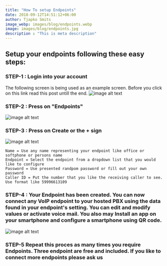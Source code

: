 ```yaml
---
title: "How To setup Endpoints"
date: 2018-09-12T14:51:12+06:00
author: Tjapko Smits
image_webp: images/blog/endpoints.webp
image: images/blog/endpoints.jpg
description : "This is meta description"
---
```


## Setup your endpoints following these easy steps:

### STEP-1 : Login into your account 

The following screen is being used as an example screen.
Before you click on this link read this post untill the end. 
![image alt text](/images/blog/endpoints_display.jpg)
### STEP-2 : Press on "Endpoints"
![image alt text](/images/blog/endpoint_list.jpg)
### STEP-3 : Press on Create or the + sign
![image alt text](/images/blog/endpoint_create.jpg)
```
Name = Use any name representing your endpoint like office or softphone or persons name
Endpoint = Select the endpoint from a dropdown list that you would like to configure
Password = Use presented randpom password or fill out your own password
Caller ID = Put the number that you like the receiving caller to see. Use format like 59996613109

```

### STEP-4 : Your Endpoint has been created. You can now connect any VoIP endpoint to your hosted PBX using the data found in your endpoint's setting. You can edit and modify values or activate voice mail. You also may Install an app on your smartphone and configure a smartphone using QR code.
![image alt text](/images/blog/endpoint_created.jpg)

### STEP-5 Repeat this proces as many times you require Endpoints. Three endpoint are free and included. If you like to connect more endpoints please ask us

